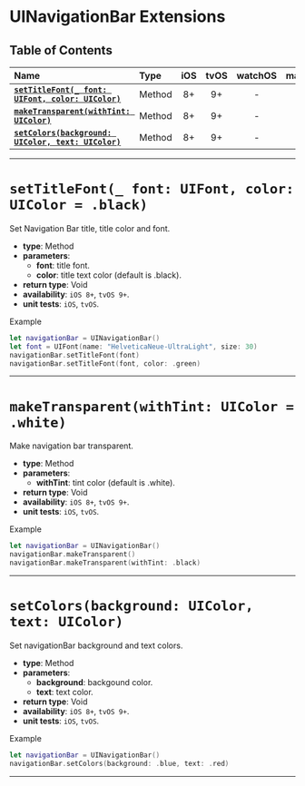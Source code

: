 # UINavigationBar Extensions

## Table of Contents

| Name | Type | iOS | tvOS | watchOS | macOS |
|:--- | :--- | :---: | :---: | :---: | :---: |
| [**`setTitleFont(_ font: UIFont, color: UIColor)`**](#settitlefont_-font-uifont-color-uicolor--black) | Method | 8+ | 9+ | - | - |
| [**`makeTransparent(withTint: UIColor)`**](#maketransparentwithtint-uicolor--white) | Method | 8+ | 9+ | - | - |
| [**`setColors(background: UIColor, text: UIColor)`**](#setcolorsbackground-uicolor-text-uicolor) | Method | 8+ | 9+ | - | - |


---


# `setTitleFont(_ font: UIFont, color: UIColor = .black)`
Set Navigation Bar title, title color and font.

- **type**: Method
- **parameters**:
    - **font**: title font.
    - **color**: title text color (default is .black).
- **return type**: Void
- **availability**: `iOS 8+`, `tvOS 9+`.
- **unit tests**: `iOS`, `tvOS`.

Example

```swift
let navigationBar = UINavigationBar()
let font = UIFont(name: "HelveticaNeue-UltraLight", size: 30)
navigationBar.setTitleFont(font)
navigationBar.setTitleFont(font, color: .green)
```


---


# `makeTransparent(withTint: UIColor = .white)`
Make navigation bar transparent.

- **type**: Method
- **parameters**:
    - **withTint**: tint color (default is .white).
- **return type**: Void
- **availability**: `iOS 8+`, `tvOS 9+`.
- **unit tests**: `iOS`, `tvOS`.

Example

```swift
let navigationBar = UINavigationBar()
navigationBar.makeTransparent()
navigationBar.makeTransparent(withTint: .black)
```


---


# `setColors(background: UIColor, text: UIColor)`
Set navigationBar background and text colors.

- **type**: Method
- **parameters**:
    - **background**: backgound color.
    - **text**: text color.
- **return type**: Void
- **availability**: `iOS 8+`, `tvOS 9+`.
- **unit tests**: `iOS`, `tvOS`.

Example

```swift
let navigationBar = UINavigationBar()
navigationBar.setColors(background: .blue, text: .red)
```

---
